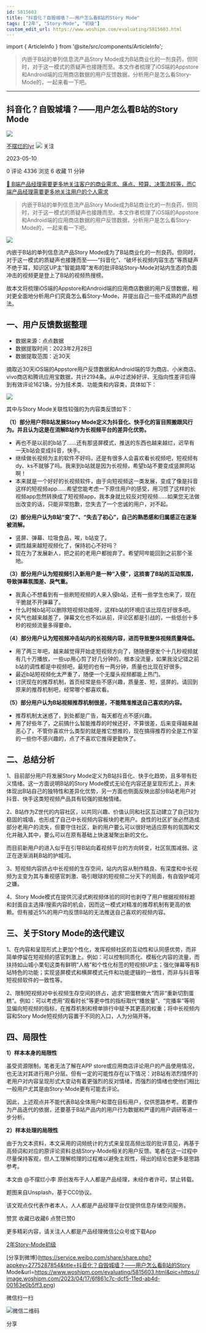 ```yaml
---
id: 5815603
title: "抖音化？自毁城墙？——用户怎么看B站的Story Mode"
tags: ["2年", "Story-Mode", "初级"]
custom_edit_url: https://www.woshipm.com/evaluating/5815603.html
---
```

import { ArticleInfo } from '@site/src/components/ArticleInfo';

<ArticleInfo
    author="不摆烂的lyr"
    authorLink="https://www.woshipm.com/u/1490343"
    published="2023-05-10"
    views={4336}
    comments={0}
    collects={6}
/>

> 内嵌于B站的单列信息流产品Story Mode成为B站商业化的一剂良药，但同时，对于这一模式的质疑声也接踵而至。本文作者梳理了iOS端的Appstore和Android端的应用商店数据的用户反馈数据，分析用户是怎么看Story-Mode的，一起来看一下吧。

---

## 抖音化？自毁城墙？——用户怎么看B站的Story Mode

[![](https://static.woshipm.com/view/woshipm_api_def_20230420103446_8910.jpg?imageView2/1/w/72/h/72/q/100)](https://www.woshipm.com/u/1490343)

[不摆烂的lyr](https://www.woshipm.com/u/1490343) ![](https://static.woshipm.com/tag/1101_1@2x.png) 关注

2023-05-10

0 评论 4336 浏览 6 收藏 11 分钟

[🔗 B端产品经理需要更多地关注客户的商业需求、痛点、预算、决策流程等，而C端产品经理需要更多地关注用户的个人需求](https://ke.qidianla.com/courses/bcpm)

> 内嵌于B站的单列信息流产品Story Mode成为B站商业化的一剂良药，但同时，对于这一模式的质疑声也接踵而至。本文作者梳理了iOS端的Appstore和Android端的应用商店数据的用户反馈数据，分析用户是怎么看Story-Mode的，一起来看一下吧。

![](https://image.woshipm.com/2023/04/17/6f861c7c-dcf5-11ed-ab4d-00163e0b5ff3.png)

内嵌于B站的单列信息流产品Story Mode成为了B站商业化的一剂良药。但同时，对于这一模式的质疑声也接踵而至——“抖音化”、“破坏长视频内容生态”等质疑声不绝于耳，知识区UP主“智能路障”发布的批评B站Story-Mode对站内生态的负面冲击的视频更是登上了B站的视频热搜榜。

故本文将梳理iOS端的Appstore和Android端的应用商店数据的用户反馈数据，相对更全面地分析用户们究竟怎么看Story-Mode，并提出自己一些不成熟的产品想法。

## 一、用户反馈数据整理

*   数据来源：点点数据
*   数据提取时间：2023年2月28日
*   数据提取范围：近30天

摘取近30天iOS端的Appstore用户反馈数据和Android端的华为商店、小米商店、vivo商店和腾讯应用宝数据，共计2194条。从中过滤掉好评、无指向性差评后得到有效评论1621条，分为技术类、功能类和内容类，具体如下：

![](https://image.woshipm.com/2023/04/27/a9a1b81e-e4a5-11ed-8c43-00163e0b5ff3.png)

其中与Story Mode关联性较强的为内容类反馈如下：

**（1）部分用户将B站发展Story Mode定义为抖音化、快手化的盲目照搬跟风行为。并且认为这是在消解B站作为长视频平台的差异化优势。**

*   再也不是以前的b站了……还有那竖屏模式，推送的东西也越来越烂，迟早有一天b站会变成抖音，快手。
*   继续做长视频为主的软件不好吗，还是有很多人会喜欢看长视频吧，短视频有dy、ks不就够了吗。我来到b站就是因为长视频，希望b站不要变成竖屏网站啊！
*   本来就是一个好好的长视频软件，由于向短视频这一类发展，变成了像是抖音这样的短视频app……希望您能考虑一下原住用户的感受，用习惯了这样的长视频app忽然转换成了短视频app，我本身就比较反对短视频……如果您无法做出改变的话，只能非常抱歉，您失去了一个忠诚的用户，对不起。

**（2）部分用户认为B站“变了”、“失去了初心”，自己的熟悉感和归属感正在逐渐被消解。**

*   竖屏、弹幕、垃圾食品，唉，b站变了。
*   调性越来越短视频化了，保持初心不好吗？
*   现在为了发展新人，把之前的老用户都抛弃了。希望阿哔能回到之前那个圣地。

**（3）部分用户认为短视频引入新用户是一种“入侵”，这损害了B站的互动氛围，导致弹幕氛围差、戾气重。**

*   我真心不想看到有一些刷短视频的人来入侵b站，还有一些学生也来了，现在干脆就不开弹幕了。
*   什么时候b站可以删除短视频功能呀，这样b站的环境应该比现在好很多吧。
*   风气也越来越差了，弹幕文化也不如从前，评论区都是引战的，一些低创十多秒的视频流量多得要命。

**（4）部分用户认为短视频冲击站内的长视频内容，进而导致整体视频质量降低。**

*   用了两三年吧，越来越觉得开始走短视频方向了，随随便便发个十几秒视频就有几十万播放，一些up用心剪了好几分钟的，根本没流量，如果我没记错之前b站的调性都是中视频吧，最短的也有一两分钟，质量也比现在好很多。
*   最近b站短视频化太严重了，随便一个无厘头视频都能上热门。
*   讨厌现在的推荐机制，首页经常是些不感兴趣，质量差、短，竖屏的。请回到原来的推荐机制吧，经常哪个都喜欢看。

**（5）部分用户认为B站视频推荐机制很差，不能精准推送自己喜欢的内容。**

*   推荐机制太迷惑了，到处都是广告，每天都在点不感兴趣。
*   用了好些年了，之前搞什么智能推荐的时候还好，不算很差，后来变得越来越恶心了，不管你喜欢什么类型的就是推它想推的，现在搞得推荐的全是工作室的一些你不感兴趣的，点了不喜欢它推得更勤快了。

## 二、总结分析

1、目前部分用户将发展Story Mode定义为B站抖音化、快手化趋势，且多带有贬义情绪。这一方面说明B站的Story Mode模式无论在内容还是呈现形式上，并未体现出B站自己的独特性和差异化优势，另一方面也侧面反映出部分B站老用户对抖音、快手这类短视频产品具有较强的抵触情绪。

2、B站作为Z世代的内容社区，以共同兴趣、价值认同和社区互动建立了自己较为稳固的城墙，也形成了自己中长视频内容板块的老用户。良性的社区扩张必然造成部分老用户的流失，但要守住社区，新的用户要么可以很好地适应原有的氛围和文化并融入其中，要么可以在原有基础上快速凝聚出新的文化。

而目前新用户的进入似乎在引导B站向着视频平台的方向转变，社区氛围减弱。这正在逐渐消耗B站的护城河。

3、短视频内容挤占中长视频的生存空间，站内内容从制作精良、有深度和中长视频为主变为其与重视感官刺激、吸引眼球的短视频二分天下的局面，有自毁护城河之嫌。

4、Story Mode模式在提供沉浸式刷视频体验的同时也剥夺了用户根据视频标题和封面自主选择/搜索内容的机会，因而这一模式对精准的推荐机制有更高的依赖。但有接近5%的用户均反馈B站的无法推送自己喜欢的视频内容。

## 三、关于Story Mode的迭代建议

1、在内容和呈现形式上更加个性化，发挥视频社区的互动性和认同感优势，而非简单停留在短视频的感官刺激上。例如：可以控制同质化、模板化内容的流量，而扶持如山城小栗旬这类有鲜明“人格”和个性化标签的短视频UP主；强化弹幕等有B站特色的功能；实现竖屏模式和横屏模式元件和功能逻辑的一致性，而非与抖音等短视频软件的一致性等。

2、限制短视频对中长视频生存空间的挤占，追求“把蛋糕做大”而非“重新切割蛋糕”。例如：可以考虑用“观看时长”等更中性的指标取代“播放量”、“完播率”等明显偏向短视频的指标，在推荐机制和榜单排行中赋予其更高的权重；将中长视频内容和Story Mode短视频内容置于不同的入口，人为分隔开等。

## 四、局限性

**1）样本本身的局限性**

虽受资源限制，笔者无法了解在APP store或应用商店评论用户的产品使用情况，也无法对其进行用户分层。但有一定的可能性存在以下情况：对B站有浓烈情怀的老用户对内容呈现形式大变动有着更强烈的反对情绪，而强烈的情绪也使他们相比一般用户尤其是由Story-Mode更有可能去评论。

因此，上述观点并不能代表B站全体用户和潜在目标用户，仅供思路参考。若要作为产品迭代的依据，还要基于B站产品内的用户行为数据和严谨的用户调研等进一步分析。

**2）样本处理的局限性**

由于为文本资料，本文采用的词频统计的方式来呈现高频出现的批评意见，再基于高频词和对应的原评论资料总结Story-Mode相关的用户反馈。笔者在这一过程中尽量保持客观，但人工理解梳理的过程难以避免主观性，得出的结论也更多是思路参考。

本文由 @不摆烂小李 原创发布于人人都是产品经理，未经作者许可，禁止转载。

题图来自Unsplash，基于CC0协议。

该文观点仅代表作者本人，人人都是产品经理平台仅提供信息存储空间服务。

赞赏 收藏已收藏6 点赞已赞0

更多精彩内容，请关注人人都是产品经理微信公众号或下载App

[2年](https://www.woshipm.com/tag/2%e5%b9%b4)[Story-Mode](https://www.woshipm.com/tag/story-mode)[初级](https://www.woshipm.com/tag/%e5%88%9d%e7%ba%a7)

[分享到微博](https://service.weibo.com/share/share.php?appkey=2775287854&title=抖音化？自毁城墙？——用户怎么看B站的Story Mode&url=https://www.woshipm.com/evaluating/5815603.html&pic=https://image.woshipm.com/2023/04/17/6f861c7c-dcf5-11ed-ab4d-00163e0b5ff3.png)

微信扫一扫

![微信二维码](https://api.pwmqr.com/qrcode/create/?url=https://www.woshipm.com/evaluating/5815603.html)

分享